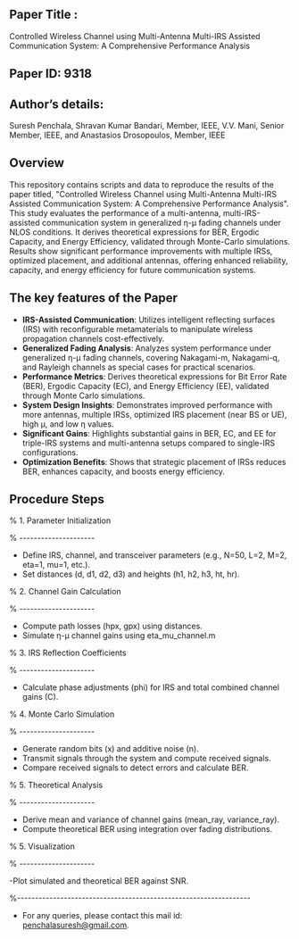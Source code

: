 ## Paper Title :
 Controlled Wireless Channel using Multi-Antenna Multi-IRS Assisted Communication System: A Comprehensive Performance Analysis

## Paper ID: 9318

## Author’s details:

 Suresh Penchala, Shravan Kumar Bandari, Member, IEEE, V.V. Mani, Senior Member, IEEE, and Anastasios Drosopoulos, Member, IEEE


## Overview 

This repository contains scripts and data to reproduce the results of the paper titled, "Controlled Wireless Channel using Multi-Antenna Multi-IRS Assisted Communication System: A Comprehensive Performance Analysis". This study evaluates the performance of a multi-antenna, multi-IRS-assisted communication system in generalized η-μ fading channels under NLOS conditions. It derives theoretical expressions for BER, Ergodic Capacity, and Energy Efficiency, validated through Monte-Carlo simulations. Results show significant performance improvements with multiple IRSs, optimized placement, and additional antennas, offering enhanced reliability, capacity, and energy efficiency for future communication systems.


## The key features of the Paper

- **IRS-Assisted Communication**: Utilizes intelligent reflecting surfaces (IRS) with reconfigurable metamaterials to manipulate wireless propagation channels cost-effectively.
- **Generalized Fading Analysis**: Analyzes system performance under generalized η-μ fading channels, covering Nakagami-m, Nakagami-q, and Rayleigh channels as special cases for practical scenarios.
- **Performance Metrics**: Derives theoretical expressions for Bit Error Rate (BER), Ergodic Capacity (EC), and Energy Efficiency (EE), validated through Monte Carlo simulations.
- **System Design Insights**: Demonstrates improved performance with more antennas, multiple IRSs, optimized IRS placement (near BS or UE), high μ, and low η values.
- **Significant Gains**: Highlights substantial gains in BER, EC, and EE for triple-IRS systems and multi-antenna setups compared to single-IRS configurations.
- **Optimization Benefits**: Shows that strategic placement of IRSs reduces BER, enhances capacity, and boosts energy efficiency.

## Procedure Steps

% 1. Parameter Initialization

% ---------------------

- Define IRS, channel, and transceiver parameters (e.g., N=50, L=2, M=2, eta=1, mu=1, etc.).
- Set distances (d, d1, d2, d3) and heights (h1, h2, h3, ht, hr).

% 2. Channel Gain Calculation

% ---------------------

- Compute path losses (hpx, gpx) using distances.
- Simulate η-μ channel gains using eta_mu_channel.m

% 3. IRS Reflection Coefficients

% ---------------------

- Calculate phase adjustments (phi) for IRS and total combined channel gains (C).

% 4. Monte Carlo Simulation

% ---------------------

- Generate random bits (x) and additive noise (n).
- Transmit signals through the system and compute received signals.
- Compare received signals to detect errors and calculate BER.

% 5. Theoretical Analysis

% ---------------------

- Derive mean and variance of channel gains (mean_ray, variance_ray).
- Compute theoretical BER using integration over fading distributions.

% 5. Visualization

% ---------------------

-Plot simulated and theoretical BER against SNR.

%-----------------------------------------------------------------

- For any queries, please contact this mail id: penchalasuresh@gmail.com.
